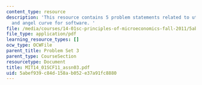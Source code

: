 ```yaml
---
content_type: resource
description: 'This resource contains 5 problem statements related to utility changes,
  and angel curve for software. '
file: /media/courses/14-01sc-principles-of-microeconomics-fall-2011/5abef939c84d158ab052e37a91fc8880_MIT14_01SCF11_assn03.pdf
file_type: application/pdf
learning_resource_types: []
ocw_type: OCWFile
parent_title: Problem Set 3
parent_type: CourseSection
resourcetype: Document
title: MIT14_01SCF11_assn03.pdf
uid: 5abef939-c84d-158a-b052-e37a91fc8880
---
```

